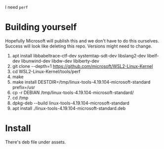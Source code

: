 I need `perf`


# Building yourself

Hopefully Microsoft will publish this and we don't have to do this ourselves.
Success will look like deleting this repo.  Versions might need to change.

  1. apt install libbabeltrace-ctf-dev systemtap-sdt-dev libslang2-dev libelf-dev libunwind-dev libdw-dev libiberty-dev
  1. git clone --depth=1 https://github.com/microsoft/WSL2-Linux-Kernel
  1. cd WSL2-Linux-Kernel/tools/perf
  1. make
  1. make install DESTDIR=/tmp/linux-tools-4.19.104-microsoft-standard prefix=/usr
  1. cp -r DEBIAN /tmp/linux-tools-4.19.104-microsoft-standard/
  1. cd /tmp
  1. dpkg-deb --build linux-tools-4.19.104-microsoft-standard
  1. apt install ./linux-tools-4.19.104-microsoft-standard.deb

# Install

There's deb file under assets.

